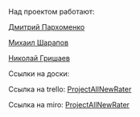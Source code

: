 Над проектом работают:

  [Дмитрий Пархоменко](https://github.com/AllNewParkhom)
  
  [Михаил Шарапов](https://github.com/OoOofRobLox)
  
  [Николай Гришаев](https://github.com/Zebulos)
  
  Ссылки на доски:
  
 Ссылка на trello: [ProjectAllNewRater](https://trello.com/fnkdev_)
 
 Ссылка на miro: [ProjectAllNewRater](https://miro.com/app/board/o9J_lRuhSRs=/)

